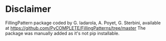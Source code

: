 # Disclaimer

FillingPattern package coded by G. Iadarola, A. Poyet, G. Sterbini, available at https://github.com/PyCOMPLETE/FillingPatterns/tree/master
The package was manually added as it's not pip installable.